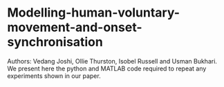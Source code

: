 # Modelling-human-voluntary-movement-and-onset-synchronisation
Authors: Vedang Joshi, Ollie Thurston, Isobel Russell and Usman Bukhari.
We present here the python and MATLAB code required to repeat any experiments shown in our paper. 
